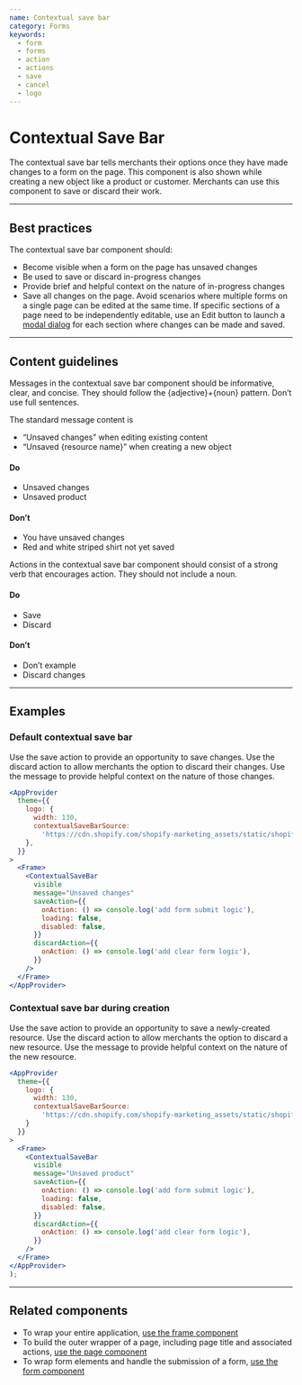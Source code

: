 ```yaml
---
name: Contextual save bar
category: Forms
keywords:
  - form
  - forms
  - action
  - actions
  - save
  - cancel
  - logo
---
```


# Contextual Save Bar

The contextual save bar tells merchants their options once they have made changes to a form on the page. This component is also shown while creating a new object like a product or customer. Merchants can use this component to save or discard their work.

---

## Best practices

The contextual save bar component should:

- Become visible when a form on the page has unsaved changes
- Be used to save or discard in-progress changes
- Provide brief and helpful context on the nature of in-progress changes
- Save all changes on the page. Avoid scenarios where multiple forms on a single page can be edited at the same time. If specific sections of a page need to be independently editable, use an Edit button to launch a [modal dialog](/components/overlays/modal) for each section where changes can be made and saved.

---

## Content guidelines

Messages in the contextual save bar component should be informative, clear, and concise. They should follow the {adjective}+{noun} pattern. Don’t use full sentences.

The standard message content is

- “Unsaved changes” when editing existing content
- “Unsaved {resource name}” when creating a new object

<!-- usagelist -->

#### Do

- Unsaved changes
- Unsaved product

#### Don’t

- You have unsaved changes
- Red and white striped shirt not yet saved

<!-- end -->

Actions in the contextual save bar component should consist of a strong verb that encourages action. They should not include a noun.

<!-- usagelist -->

#### Do

- Save
- Discard

#### Don’t

- Don’t example
- Discard changes

<!-- end -->

---

## Examples

### Default contextual save bar

Use the save action to provide an opportunity to save changes. Use the discard action to allow merchants the option to discard their changes. Use the message to provide helpful context on the nature of those changes.

```jsx
<AppProvider
  theme={{
    logo: {
      width: 130,
      contextualSaveBarSource:
        'https://cdn.shopify.com/shopify-marketing_assets/static/shopify-full-color-black.svg',
    },
  }}
>
  <Frame>
    <ContextualSaveBar
      visible
      message="Unsaved changes"
      saveAction={{
        onAction: () => console.log('add form submit logic'),
        loading: false,
        disabled: false,
      }}
      discardAction={{
        onAction: () => console.log('add clear form logic'),
      }}
    />
  </Frame>
</AppProvider>
```

### Contextual save bar during creation

Use the save action to provide an opportunity to save a newly-created resource. Use the discard action to allow merchants the option to discard a new resource. Use the message to provide helpful context on the nature of the new resource.

```jsx
<AppProvider
  theme={{
    logo: {
      width: 130,
      contextualSaveBarSource:
        'https://cdn.shopify.com/shopify-marketing_assets/static/shopify-full-color-black.svg',
    }
  }}
>
  <Frame>
    <ContextualSaveBar
      visible
      message="Unsaved product"
      saveAction={{
        onAction: () => console.log('add form submit logic'),
        loading: false,
        disabled: false,
      }}
      discardAction={{
        onAction: () => console.log('add clear form logic'),
      }}
    />
  </Frame>
</AppProvider>
);
```

---

## Related components

- To wrap your entire application, [use the frame component](/components/structure//frame)
- To build the outer wrapper of a page, including page title and associated actions, [use the page component](/components/structure/page)
- To wrap form elements and handle the submission of a form, [use the form component](/components/forms/form)
